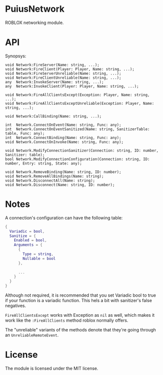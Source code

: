 # PuiusNetwork
ROBLOX networking module.

# API
Synopsys:
```luau
void Network:FireServer(Name: string, ...);
void Network:FireClient(Player: Player, Name: string, ...);
void Network:FireServerUnreliable(Name: string, ...);
void Network:FireClientUnreliable(Name: string, ...);
any  Network:InvokeServer(Name: string, ...);
any  Network:InvokeClient(Player: Player, Name: string, ...);

void Network:FireAllClientsExcept(Exception: Player, Name: string, ...);
void Network:FireAllClientsExceptUnreliable(Exception: Player, Name: string, ...);

void Network:CallBinding(Name: string, ...);

int  Network.ConnectOnEvent(Name: string, Func: any);
int  Network.ConnectOnEventSanitized(Name: string, SanitizerTable: table, Func: any);
int  Network.ConnectBinding(Name: string, Func: any);
void Network.ConnectOnInvoke(Name: string, Func: any);

void Network.ModifyConnectionSanitizer(Connection: string, ID: number, Sanitizer: table);
bool Network.ModifyConnectionConfiguration(Connection: string, ID: number, Entry: string, State: any);

void Network.RemoveBinding(Name: string, ID: number);
void Network.RemoveAllBindings(Name: string);
void Network.DisconnectAll(Name: string);
void Network.Disconnect(Name: string, ID: number);
```

# Notes
A connection's configuration can have the following table:
```lua
{
  Variadic = bool,
  Sanitize = {
    Enabled = bool,
    Arguments = {
      {
        Type = string,
        Nullable = bool
      },
      
      ...
    }
  }
}
```

Although not required, it is recommended that you set Variadic bool to true if your function is a variadic function. This hels a bit with sanitizer's false negatives.

`FireAllClientsExcept` works with Exception as `nil` as well, which makes it work like the `:FireAllClients` method roblox normally offers.

The "unreliable" variants of the methods denote that they're going through an `UnreliableRemoteEvent`.

# License
The module is licensed under the MIT license.
